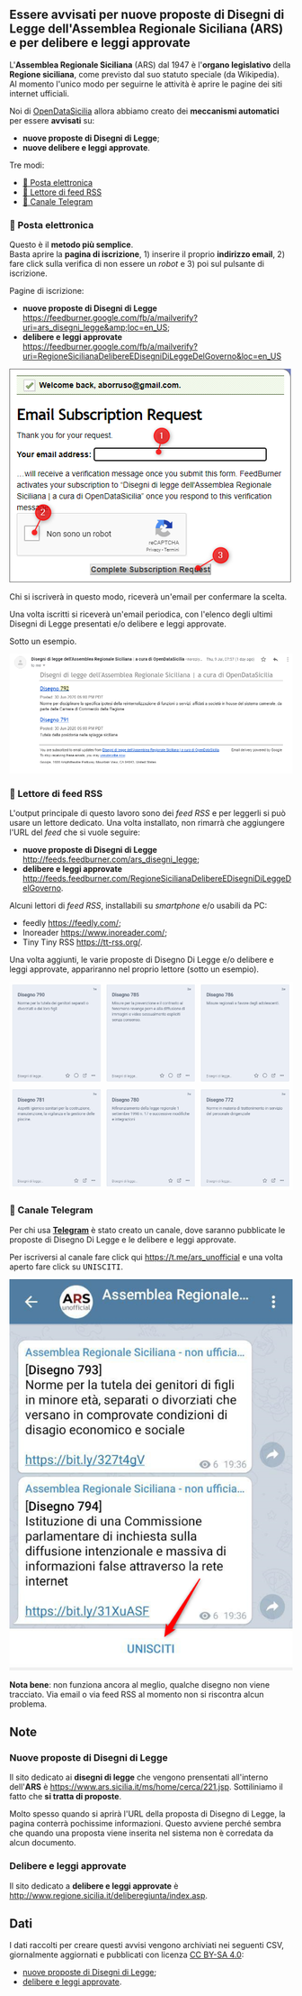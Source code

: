 ## Essere avvisati per nuove proposte di Disegni di Legge dell'Assemblea Regionale Siciliana (ARS) e per delibere e leggi approvate

L'**Assemblea Regionale Siciliana** (ARS) dal 1947 è l'**organo legislativo** della **Regione siciliana**, come previsto dal suo statuto speciale (da Wikipedia).<br>
Al momento l'unico modo per seguirne le attività è aprire le pagine dei siti internet ufficiali.

Noi di [OpenDataSicilia](https://groups.google.com/forum/#!categories/opendatasicilia) allora abbiamo creato dei **meccanismi automatici** per essere **avvisati** su:

- **nuove proposte di Disegni di Legge**;
- **nuove delibere e leggi approvate**.

Tre modi:

  - [📧 Posta elettronica](#-posta-elettronica)
  - [📰 Lettore di feed RSS](#-lettore-di-feed-rss)
  - [💬 Canale Telegram](#-canale-telegram)

### 📧 Posta elettronica

Questo è il **metodo più semplice**.
<br>Basta aprire la **pagina di iscrizione**, 1) inserire il proprio **indirizzo email**, 2) fare click sulla verifica di non essere un *robot* e 3) poi sul pulsante di iscrizione.

Pagine di iscrizione:

- **nuove proposte di Disegni di Legge** <https://feedburner.google.com/fb/a/mailverify?uri=ars_disegni_legge&amp;loc=en_US>;
- **delibere e leggi approvate** <https://feedburner.google.com/fb/a/mailverify?uri=RegioneSicilianaDelibereEDisegniDiLeggeDelGoverno&loc=en_US>

[![](./imgs/iscrizioneEmail.png)](https://feedburner.google.com/fb/a/mailverify?uri=ars_disegni_legge&amp;loc=en_US)

Chi si iscriverà in questo modo, riceverà un'email per confermare la scelta.

Una volta iscritti si riceverà un'email periodica, con l'elenco degli ultimi Disegni di Legge presentati e/o delibere e leggi approvate.

Sotto un esempio.

[![](imgs/emailEsempio.png)](https://feedburner.google.com/fb/a/mailverify?uri=ars_disegni_legge&amp;loc=en_US)

### 📰 Lettore di feed RSS

L'output principale di questo lavoro sono dei *feed RSS* e per leggerli si può usare un lettore dedicato. Una volta installato, non rimarrà che aggiungere l'URL del *feed* che si vuole seguire:

- **nuove proposte di Disegni di Legge** <http://feeds.feedburner.com/ars_disegni_legge>;
- **delibere e leggi approvate** <http://feeds.feedburner.com/RegioneSicilianaDelibereEDisegniDiLeggeDelGoverno>.

Alcuni lettori di *feed RSS*, installabili su *smartphone* e/o usabili da PC:

- feedly <https://feedly.com/>;
- Inoreader <https://www.inoreader.com/>;
- Tiny Tiny RSS <https://tt-rss.org/>.

Una volta aggiunti, le varie proposte di Disegno Di Legge e/o delibere e leggi approvate, appariranno nel proprio lettore (sotto un esempio).

![](./imgs/rssReader.png)

### 💬 Canale Telegram

Per chi usa [**Telegram**](https://telegram.org/) è stato creato un canale, dove saranno pubblicate le proposte di Disegno Di Legge e le delibere e leggi approvate.

Per iscriversi al canale fare click qui <https://t.me/ars_unofficial> e una volta aperto fare click su <kbd>UNISCITI</kbd>.

[![](imgs/iscrivitiCanaleFreccia.png)](https://t.me/ars_unofficial)

**Nota bene**: non funziona ancora al meglio, qualche disegno non viene tracciato. Via email o via feed RSS al momento non si riscontra alcun problema.

## Note

### Nuove proposte di Disegni di Legge

Il sito dedicato ai **disegni di legge** che vengono prensentati all'interno dell'**ARS** è <https://www.ars.sicilia.it/ms/home/cerca/221.jsp>. Sottiliniamo il fatto che **si tratta di proposte**.

Molto spesso quando si aprirà l'URL della proposta di Disegno di Legge, la pagina conterrà pochissime informazioni. Questo avviene perché sembra che quando una proposta viene inserita nel sistema non è corredata da alcun documento.

### Delibere e leggi approvate

Il sito dedicato a **delibere e leggi approvate** è <http://www.regione.sicilia.it/deliberegiunta/index.asp>.

## Dati

I dati raccolti per creare questi avvisi vengono archiviati nei seguenti CSV, giornalmente aggiornati e pubblicati con licenza [CC BY-SA 4.0](https://creativecommons.org/licenses/by-sa/4.0/deed.it):

- [nuove proposte di Disegni di Legge](disegniLegge_latest.csv);
- [delibere e leggi approvate](delibereLeggi.csv).
